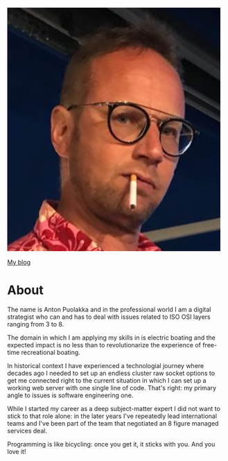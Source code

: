 
![my mice face][rumble]


[My blog](https://www.fi)

About
=====

The name is Anton Puolakka and in the professional world I am a digital strategist who can and has to deal with issues related to ISO OSI layers ranging from 3 to 8.

The domain in which I am applying my skills in is electric boating and the expected impact is no less than to revolutionarize the experience of free-time recreational boating.

In historical context I have experienced a technologial journey where decades ago I needed to set up an endless cluster raw socket options to get me connected right to the current situation in which I can set up a working web server with one single line of code. That's right: my primary angle to issues is software engineering one.

While I started my career as a deep subject-matter expert I did not want to stick to that role alone: in the later years I've repeatedly lead international teams and I've been part of the team that negotiated an 8 figure managed services deal.

Programming is like bicycling: once you get it, it sticks with you. And you love it!

[rumble]: https://raw.githubusercontent.com/aaltomcc/cs-ej4101-fall-2019-028-starter/master/rumble.png "YOLO vs. smoking is bad for you"
